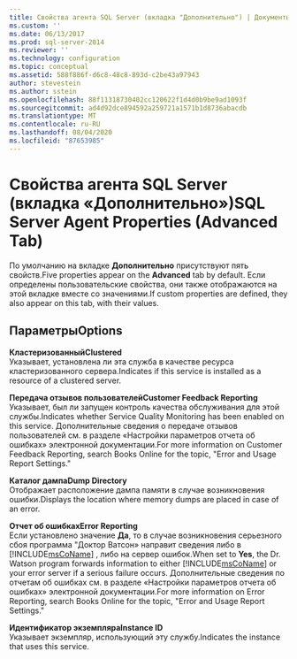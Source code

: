 ```yaml
---
title: Свойства агента SQL Server (вкладка "Дополнительно") | Документы Майкрософт
ms.custom: ''
ms.date: 06/13/2017
ms.prod: sql-server-2014
ms.reviewer: ''
ms.technology: configuration
ms.topic: conceptual
ms.assetid: 588f886f-d6c8-48c8-893d-c2be43a97943
author: stevestein
ms.author: sstein
ms.openlocfilehash: 88f11318730402cc120622f1d4d0b9be9ad1093f
ms.sourcegitcommit: ad4d92dce894592a259721a1571b1d8736abacdb
ms.translationtype: MT
ms.contentlocale: ru-RU
ms.lasthandoff: 08/04/2020
ms.locfileid: "87653985"
---
```

# <a name="sql-server-agent-properties-advanced-tab"></a><span data-ttu-id="358c6-102">Свойства агента SQL Server (вкладка «Дополнительно»)</span><span class="sxs-lookup"><span data-stu-id="358c6-102">SQL Server Agent Properties (Advanced Tab)</span></span>
  <span data-ttu-id="358c6-103">По умолчанию на вкладке **Дополнительно** присутствуют пять свойств.</span><span class="sxs-lookup"><span data-stu-id="358c6-103">Five properties appear on the **Advanced** tab by default.</span></span> <span data-ttu-id="358c6-104">Если определены пользовательские свойства, они также отображаются на этой вкладке вместе со значениями.</span><span class="sxs-lookup"><span data-stu-id="358c6-104">If custom properties are defined, they also appear on this tab, with their values.</span></span>  
  
## <a name="options"></a><span data-ttu-id="358c6-105">Параметры</span><span class="sxs-lookup"><span data-stu-id="358c6-105">Options</span></span>  
 <span data-ttu-id="358c6-106">**Кластеризованный**</span><span class="sxs-lookup"><span data-stu-id="358c6-106">**Clustered**</span></span>  
 <span data-ttu-id="358c6-107">Указывает, установлена ли эта служба в качестве ресурса кластеризованного сервера.</span><span class="sxs-lookup"><span data-stu-id="358c6-107">Indicates if this service is installed as a resource of a clustered server.</span></span>  
  
 <span data-ttu-id="358c6-108">**Передача отзывов пользователей**</span><span class="sxs-lookup"><span data-stu-id="358c6-108">**Customer Feedback Reporting**</span></span>  
 <span data-ttu-id="358c6-109">Указывает, был ли запущен контроль качества обслуживания для этой службы.</span><span class="sxs-lookup"><span data-stu-id="358c6-109">Indicates whether Service Quality Monitoring has been enabled on this service.</span></span> <span data-ttu-id="358c6-110">Дополнительные сведения о передаче отзывов пользователей см. в разделе «Настройки параметров отчета об ошибках» электронной документации.</span><span class="sxs-lookup"><span data-stu-id="358c6-110">For more information on Customer Feedback Reporting, search Books Online for the topic, "Error and Usage Report Settings."</span></span>  
  
 <span data-ttu-id="358c6-111">**Каталог дампа**</span><span class="sxs-lookup"><span data-stu-id="358c6-111">**Dump Directory**</span></span>  
 <span data-ttu-id="358c6-112">Отображает расположение дампа памяти в случае возникновения ошибки.</span><span class="sxs-lookup"><span data-stu-id="358c6-112">Displays the location where memory dumps are placed in case of an error.</span></span>  
  
 <span data-ttu-id="358c6-113">**Отчет об ошибках**</span><span class="sxs-lookup"><span data-stu-id="358c6-113">**Error Reporting**</span></span>  
 <span data-ttu-id="358c6-114">Если установлено значение **Да**, то в случае возникновения серьезного сбоя программа "Доктор Ватсон» направит сведения либо в [!INCLUDE[msCoName](../../includes/msconame-md.md)] , либо на сервер ошибок.</span><span class="sxs-lookup"><span data-stu-id="358c6-114">When set to **Yes**, the Dr. Watson program forwards information to either [!INCLUDE[msCoName](../../includes/msconame-md.md)] or your error server if a serious failure occurs.</span></span> <span data-ttu-id="358c6-115">Дополнительные сведения по отчетам об ошибках см. в разделе «Настройки параметров отчета об ошибках» электронной документации.</span><span class="sxs-lookup"><span data-stu-id="358c6-115">For more information on Error Reporting, search Books Online for the topic, "Error and Usage Report Settings."</span></span>  
  
 <span data-ttu-id="358c6-116">**Идентификатор экземпляра**</span><span class="sxs-lookup"><span data-stu-id="358c6-116">**Instance ID**</span></span>  
 <span data-ttu-id="358c6-117">Указывает экземпляр, использующий эту службу.</span><span class="sxs-lookup"><span data-stu-id="358c6-117">Indicates the instance that uses this service.</span></span>  
  
  
